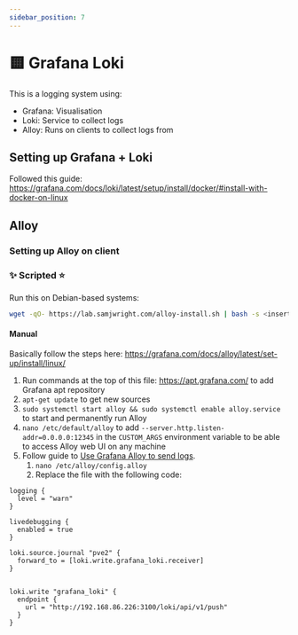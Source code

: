 ```yaml
---
sidebar_position: 7
---
```


# 🟨 Grafana Loki
This is a logging system using:
- Grafana: Visualisation
- Loki: Service to collect logs
- Alloy: Runs on clients to collect logs from

## Setting up Grafana + Loki 

Followed this guide: https://grafana.com/docs/loki/latest/setup/install/docker/#install-with-docker-on-linux



## Alloy

### Setting up Alloy on client

### ✨ Scripted ⭐

Run this on Debian-based systems:

```bash
wget -qO- https://lab.samjwright.com/alloy-install.sh | bash -s <insert_journal_name>
```

#### Manual

Basically follow the steps here: https://grafana.com/docs/alloy/latest/set-up/install/linux/

1. Run commands at the top of this file: https://apt.grafana.com/ to add Grafana apt repository
2. `apt-get update` to get new sources
3. `sudo systemctl start alloy && sudo systemctl enable alloy.service` to start and permanently run Alloy  
4. `nano /etc/default/alloy` to add `--server.http.listen-addr=0.0.0.0:12345` in the `CUSTOM_ARGS` environment variable to be able to access Alloy web UI on any machine
5. Follow guide to [Use Grafana Alloy to send logs](https://grafana.com/docs/alloy/latest/tutorials/send-logs-to-loki/).
   1. `nano /etc/alloy/config.alloy`
   2. Replace the file with the following code:

```hcl
logging {
  level = "warn"
}

livedebugging {
  enabled = true
}

loki.source.journal "pve2" {
  forward_to = [loki.write.grafana_loki.receiver]
}


loki.write "grafana_loki" {
  endpoint {
    url = "http://192.168.86.226:3100/loki/api/v1/push"
  }
}
```